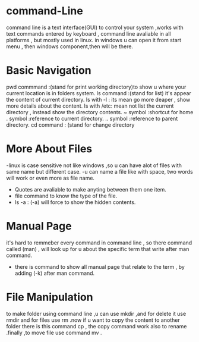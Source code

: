 # command-Line
command line is a text interface(GUI) to control your system ,works with text commands entered by keyboard ,
command line avaliable in all platforms , but mostly used in linux. in windows u can open it from start menu , then windows component,then will be there.

# Basic Navigation
pwd commmand :(stand for print working directory)to show u where your current location is in folders system.
ls command :(stand for list) it's appear the content of current directory.
ls with -l : its mean go more deaper , show more details about the content.
ls with /etc: mean not list the current directory , instead show the directory contents.
~ symbol :shortcut for home
. symbol :reference to current directory.
.. symbol :reference to parent directory.
cd command : (stand for change directory

# More About Files
-linux is case sensitive not like windows ,so u can have alot of files with same name but different case. 
-u can name a file like with space, two words will work or even more as file name. 
- Quotes are avaliable to make anyting between them one item.
- file command to know the type of the file.
- ls -a : (-a) will force to show the hidden contents.

# Manual Page
it's hard to remmeber every command in command line , so there command called (man) , 
will look up for u about the specific term that write after man command.
- there is command to show all manual page that relate to the term , by adding 
(-k) after man command.

# File Manipulation 
to make folder using command line ,u can use mkdir <folderName>,and for delete it 
use rmdir <foldername> and for files use rm <filename>.now if u want to copy the content
to another folder there is this command cp <folderthatuWillTakeFrom> <namefornewfolder>,
the copy command work also to rename .finally ,to move file use 
command mv <folderthatuWillTakeFrom> <pathToWhere> .
  

    
